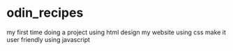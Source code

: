 # odin_recipes
my first time doing a project using html
design my website using css
make it user friendly using javascript
